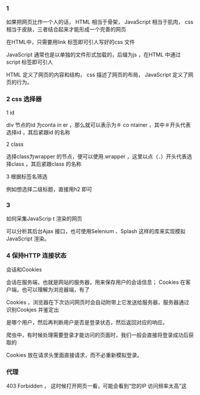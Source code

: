 ### 1

如果把网页比作一个人的话， HTML 相当于骨架， JavaScript 相当于肌肉， css 相当于皮肤，三者结合起来才能形成一个完善的网页

在HTML中，只需要用link 标签即可引人写好的css 文件

JavaScript 通常也是以单独的文件形式加载的，后缀为js ，在HTML 中通过script 标签即可引人

HTML 定义了网页的内容和结构， css 描述了网页的布局， JavaScript 定义了网页的行为。


### 2 css 选择器

1 id

div 节点的id 为conta in er ，那么就可以表示为＃ co ntainer ，其中＃开头代表选择id ，其后紧跟id 的名称

2 class

选择class为wrapper 的节点，便可以使用.wrapper ，这里以点（．）开头代表选择class ，其后紧跟class 的名称

3 根据标签名筛选

例如想选择二级标题，直接用h2 即可

### 3

如何采集JavaScrip t 渲染的网页

可以分析其后台Ajax 接口，也可使用Selenium 、Splash 这样的库来实现模拟JavaScript 渲染。


### 4 保持HTTP 连接状态

会话和Cookies 

会话在服务端，也就是网站的服务器，用来保存用户的会话信息； Cookies 在客户端，也可以理解为浏览器端，有了

Cookies ，浏览器在下次访问网页时会自动附带上它发送给服务器，服务器通过识别Cookjes 并鉴定出

是哪个用户，然后再判断用户是否是登录状态，然后返回对应的响应。

爬虫中，有时候处理需要登录才能访问的页面时，我们一般会直接将登录成功后获取的

Cookies 放在请求头里面直接请求，而不必重新模拟登录。

### 代理

403 Forbidden ， 这时候打开网页一看，可能会看到“您的IP 访问频率太高”这
